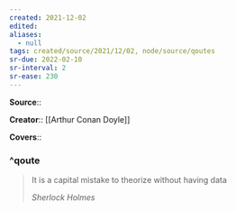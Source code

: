 ```yaml
---
created: 2021-12-02 
edited: 
aliases:
  - null
tags: created/source/2021/12/02, node/source/qoutes
sr-due: 2022-02-10
sr-interval: 2
sr-ease: 230
---
```


**Source**:: 

**Creator**:: [[Arthur Conan Doyle]]

**Covers**:: 

### ^qoute

> It is a capital mistake to theorize without having data
> 
> <cite>Sherlock Holmes</cite>
